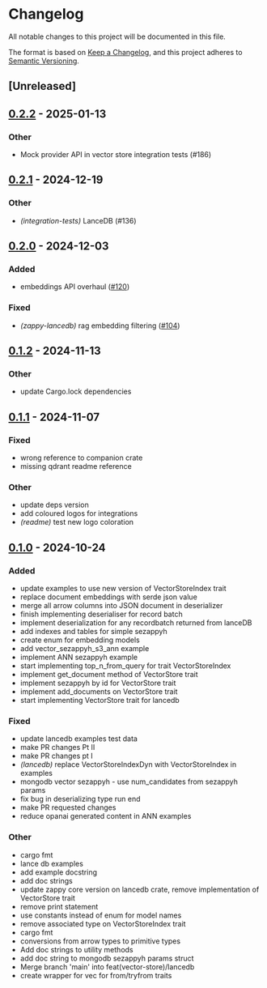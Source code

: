 # Changelog

All notable changes to this project will be documented in this file.

The format is based on [Keep a Changelog](https://keepachangelog.com/en/1.0.0/),
and this project adheres to [Semantic Versioning](https://semver.org/spec/v2.0.0.html).

## [Unreleased]

## [0.2.2](https://github.com/marcellimentore/zappy/compare/zappy-lancedb-v0.2.1...zappy-lancedb-v0.2.2) - 2025-01-13

### Other

- Mock provider API in vector store integration tests (#186)

## [0.2.1](https://github.com/marcellimentore/zappy/compare/zappy-lancedb-v0.2.0...zappy-lancedb-v0.2.1) - 2024-12-19

### Other

- *(integration-tests)* LanceDB (#136)

## [0.2.0](https://github.com/marcellimentore/zappy/compare/zappy-lancedb-v0.1.2...zappy-lancedb-v0.2.0) - 2024-12-03

### Added

- embeddings API overhaul ([#120](https://github.com/marcellimentore/zappy/pull/120))

### Fixed

- *(zappy-lancedb)* rag embedding filtering ([#104](https://github.com/marcellimentore/zappy/pull/104))

## [0.1.2](https://github.com/marcellimentore/zappy/compare/zappy-lancedb-v0.1.1...zappy-lancedb-v0.1.2) - 2024-11-13

### Other

- update Cargo.lock dependencies

## [0.1.1](https://github.com/marcellimentore/zappy/compare/zappy-lancedb-v0.1.0...zappy-lancedb-v0.1.1) - 2024-11-07

### Fixed

- wrong reference to companion crate
- missing qdrant readme reference

### Other

- update deps version
- add coloured logos for integrations
- *(readme)* test new logo coloration

## [0.1.0](https://github.com/marcellimentore/zappy/releases/tag/zappy-lancedb-v0.1.0) - 2024-10-24

### Added

- update examples to use new version of VectorStoreIndex trait
- replace document embeddings with serde json value
- merge all arrow columns into JSON document in deserializer
- finish implementing deserialiser for record batch
- implement deserialization for any recordbatch returned from lanceDB
- add indexes and tables for simple sezappyh
- create enum for embedding models
- add vector_sezappyh_s3_ann example
- implement ANN sezappyh example
- start implementing top_n_from_query for trait VectorStoreIndex
- implement get_document method of VectorStore trait
- implement sezappyh by id for VectorStore trait
- implement add_documents on VectorStore trait
- start implementing VectorStore trait for lancedb

### Fixed

- update lancedb examples test data
- make PR changes Pt II
- make PR changes pt I
- *(lancedb)* replace VectorStoreIndexDyn with VectorStoreIndex in examples
- mongodb vector sezappyh - use num_candidates from sezappyh params
- fix bug in deserializing type run end
- make PR requested changes
- reduce opanai generated content in ANN examples

### Other

- cargo fmt
- lance db examples
- add example docstring
- add doc strings
- update zappy core version on lancedb crate, remove implementation of VectorStore trait
- remove print statement
- use constants instead of enum for model names
- remove associated type on VectorStoreIndex trait
- cargo fmt
- conversions from arrow types to primitive types
- Add doc strings to utility methods
- add doc string to mongodb sezappyh params struct
- Merge branch 'main' into feat(vector-store)/lancedb
- create wrapper for vec<DocumentEmbeddings> for from/tryfrom traits
